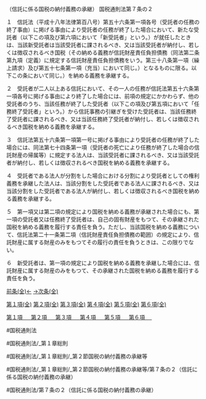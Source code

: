 （信託に係る国税の納付義務の承継）
国税通則法第７条の２

１　信託法（平成十八年法律第百八号）第五十六条第一項各号（受託者の任務の終了事由）に掲げる事由により受託者の任務が終了した場合において、新たな受託者（以下この項及び第六項において「新受託者」という。）が就任したときは、当該新受託者は当該受託者に課されるべき、又は当該受託者が納付し、若しくは徴収されるべき国税（その納める義務が信託財産責任負担債務（同法第二条第九項（定義）に規定する信託財産責任負担債務をいう。第三十八条第一項（繰上請求）及び第五十七条第一項（充当）において同じ。）となるものに限る。以下この条において同じ。）を納める義務を承継する。

２　受託者が二人以上ある信託において、その一人の任務が信託法第五十六条第一項各号に掲げる事由により終了した場合には、前項の規定にかかわらず、他の受託者のうち、当該任務が終了した受託者（以下この項及び第五項において「任務終了受託者」という。）から信託事務の引継ぎを受けた受託者は、当該任務終了受託者に課されるべき、又は当該任務終了受託者が納付し、若しくは徴収されるべき国税を納める義務を承継する。

３　信託法第五十六条第一項第一号に掲げる事由により受託者の任務が終了した場合には、同法第七十四条第一項（受託者の死亡により任務が終了した場合の信託財産の帰属等）に規定する法人は、当該受託者に課されるべき、又は当該受託者が納付し、若しくは徴収されるべき国税を納める義務を承継する。

４　受託者である法人が分割をした場合における分割により受託者としての権利義務を承継した法人は、当該分割をした受託者である法人に課されるべき、又は当該分割をした受託者である法人が納付し、若しくは徴収されるべき国税を納める義務を承継する。

５　第一項又は第二項の規定により国税を納める義務が承継された場合にも、第一項の受託者又は任務終了受託者は、自己の固有財産をもつて、その承継された国税を納める義務を履行する責任を負う。ただし、当該国税を納める義務について、信託法第二十一条第二項（信託財産責任負担債務の範囲）の規定により、信託財産に属する財産のみをもつてその履行の責任を負うときは、この限りでない。

６　新受託者は、第一項の規定により国税を納める義務を承継した場合には、信託財産に属する財産のみをもつて、その承継された国税を納める義務を履行する責任を負う。

[前条(全)←](国税通則法＿＿＿＿＿第７条_.md)    [→次条(全)](国税通則法＿＿＿＿＿第８条_.md)

[第１項(全)](国税通則法＿＿＿＿＿第７条の２第１項_.md)  [第２項(全)](国税通則法＿＿＿＿＿第７条の２第２項_.md)  [第３項(全)](国税通則法＿＿＿＿＿第７条の２第３項_.md)  [第４項(全)](国税通則法＿＿＿＿＿第７条の２第４項_.md)  [第５項(全)](国税通則法＿＿＿＿＿第７条の２第５項_.md)  [第６項(全)](国税通則法＿＿＿＿＿第７条の２第６項_.md)  

[第１項 　 ](国税通則法＿＿＿＿＿第７条の２第１項.md)  [第２項 　 ](国税通則法＿＿＿＿＿第７条の２第２項.md)  [第３項 　 ](国税通則法＿＿＿＿＿第７条の２第３項.md)  [第４項 　 ](国税通則法＿＿＿＿＿第７条の２第４項.md)  [第５項 　 ](国税通則法＿＿＿＿＿第７条の２第５項.md)  [第６項 　 ](国税通則法＿＿＿＿＿第７条の２第６項.md)  

#国税通則法

#国税通則法/_第１章総則

#国税通則法/_第１章総則/_第２節国税の納付義務の承継等

#国税通則法/_第１章総則/_第２節国税の納付義務の承継等/第７条の２（信託に係る国税の納付義務の承継）

#国税通則法/第７条の２（信託に係る国税の納付義務の承継）

